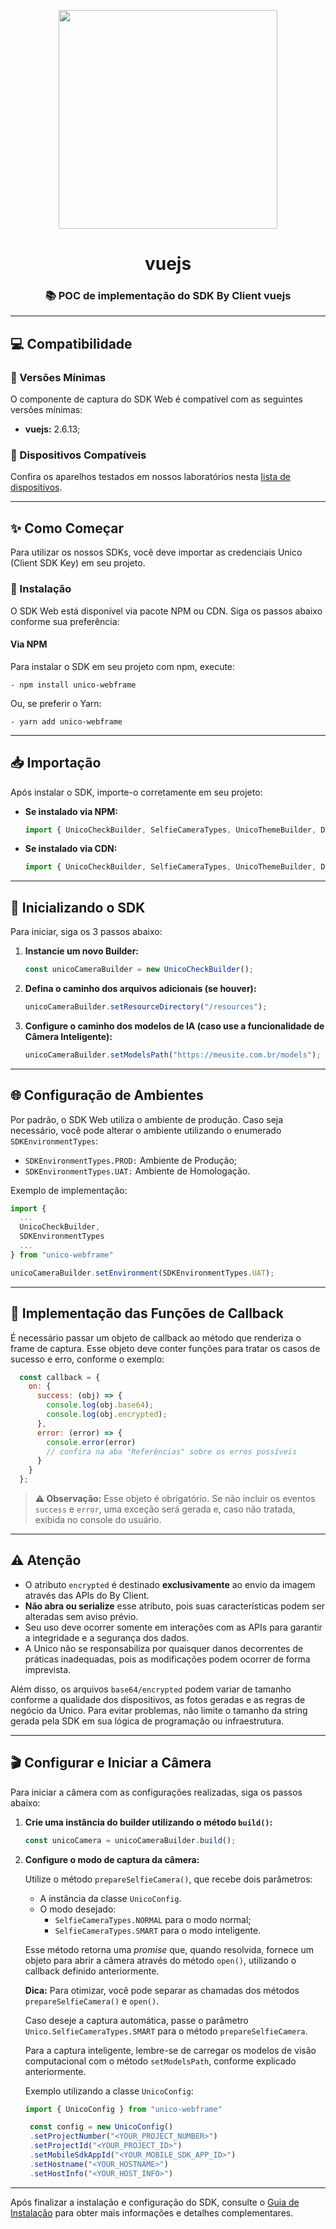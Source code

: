 <p align="center">
  <a href="https://unico.io">
    <img width="350" src="https://unico.io/wp-content/uploads/2024/05/idcloud-horizontal-color.svg">
  </a>
</p>

<h1 align="center">vuejs</h1>

<div align="center">

### 📚 POC de implementação do SDK By Client vuejs

</div>

---

## 💻 Compatibilidade

### 📌 Versões Mínimas

O componente de captura do SDK Web é compatível com as seguintes versões mínimas:

- **vuejs:** 2.6.13;

### 📱 Dispositivos Compatíveis

Confira os aparelhos testados em nossos laboratórios nesta [lista de dispositivos](https://devcenter.unico.io/idcloud/integracao/integracao-by-unico/visao-geral#dispositivos-compativeis).

---

## ✨ Como Começar

Para utilizar os nossos SDKs, você deve importar as credenciais Unico (Client SDK Key) em seu projeto.

### 🔧 Instalação

O SDK Web está disponível via pacote NPM ou CDN. Siga os passos abaixo conforme sua preferência:

#### Via NPM

Para instalar o SDK em seu projeto com npm, execute:

```- npm install unico-webframe```

Ou, se preferir o Yarn:

```- yarn add unico-webframe```

---

## 📥 Importação

Após instalar o SDK, importe-o corretamente em seu projeto:

- **Se instalado via NPM:**

  ```javascript
  import { UnicoCheckBuilder, SelfieCameraTypes, UnicoThemeBuilder, DocumentCameraTypes, UnicoConfig, LocaleTypes } from 'unico-webframe'
  ```

- **Se instalado via CDN:**

  ```javascript
  import { UnicoCheckBuilder, SelfieCameraTypes, UnicoThemeBuilder, DocumentCameraTypes, UnicoConfig, LocaleTypes } from 'UnicoCheckBuilder.min.js'
  ```

---

## 🚀 Inicializando o SDK

Para iniciar, siga os 3 passos abaixo:

1. **Instancie um novo Builder:**

   ```javascript
   const unicoCameraBuilder = new UnicoCheckBuilder();
   ```

2. **Defina o caminho dos arquivos adicionais (se houver):**

   ```javascript
   unicoCameraBuilder.setResourceDirectory("/resources");
   ```

3. **Configure o caminho dos modelos de IA (caso use a funcionalidade de Câmera Inteligente):**

   ```javascript
   unicoCameraBuilder.setModelsPath("https://meusite.com.br/models");
   ```

---

## 🌐 Configuração de Ambientes

Por padrão, o SDK Web utiliza o ambiente de produção. Caso seja necessário, você pode alterar o ambiente utilizando o enumerado `SDKEnvironmentTypes`:

- ```SDKEnvironmentTypes.PROD:``` Ambiente de Produção;
- ```SDKEnvironmentTypes.UAT:``` Ambiente de Homologação.

Exemplo de implementação:

```javascript
import {
  ...
  UnicoCheckBuilder,
  SDKEnvironmentTypes
  ...
} from "unico-webframe"

unicoCameraBuilder.setEnvironment(SDKEnvironmentTypes.UAT);
```

---

## 🔄 Implementação das Funções de Callback

É necessário passar um objeto de callback ao método que renderiza o frame de captura. Esse objeto deve conter funções para tratar os casos de sucesso e erro, conforme o exemplo:

```javascript
  const callback = {
    on: {
      success: (obj) => {
        console.log(obj.base64);
        console.log(obj.encrypted);        
      },
      error: (error) => {
        console.error(error)
        // confira na aba "Referências" sobre os erros possíveis
      }
    }
  };
```

> **⚠️ Observação:** Esse objeto é obrigatório. Se não incluir os eventos `success` e `error`, uma exceção será gerada e, caso não tratada, exibida no console do usuário.

---

## ⚠️ Atenção

- O atributo `encrypted` é destinado **exclusivamente** ao envio da imagem através das APIs do By Client.  
- **Não abra ou serialize** esse atributo, pois suas características podem ser alteradas sem aviso prévio.  
- Seu uso deve ocorrer somente em interações com as APIs para garantir a integridade e a segurança dos dados.  
- A Unico não se responsabiliza por quaisquer danos decorrentes de práticas inadequadas, pois as modificações podem ocorrer de forma imprevista.

Além disso, os arquivos `base64/encrypted` podem variar de tamanho conforme a qualidade dos dispositivos, as fotos geradas e as regras de negócio da Unico. Para evitar problemas, não limite o tamanho da string gerada pela SDK em sua lógica de programação ou infraestrutura.

---

## 🎬 Configurar e Iniciar a Câmera

Para iniciar a câmera com as configurações realizadas, siga os passos abaixo:

1. **Crie uma instância do builder utilizando o método `build()`:**

   ```javascript
   const unicoCamera = unicoCameraBuilder.build();
   ```

2. **Configure o modo de captura da câmera:**

   Utilize o método `prepareSelfieCamera()`, que recebe dois parâmetros:
   
   - A instância da classe `UnicoConfig`.
   - O modo desejado:
     - ```SelfieCameraTypes.NORMAL``` para o modo normal;
     - ```SelfieCameraTypes.SMART``` para o modo inteligente.

   Esse método retorna uma _promise_ que, quando resolvida, fornece um objeto para abrir a câmera através do método `open()`, utilizando o callback definido anteriormente.

   **Dica:** Para otimizar, você pode separar as chamadas dos métodos `prepareSelfieCamera()` e `open()`.

   Caso deseje a captura automática, passe o parâmetro ```Unico.SelfieCameraTypes.SMART``` para o método `prepareSelfieCamera`.

   Para a captura inteligente, lembre-se de carregar os modelos de visão computacional com o método `setModelsPath`, conforme explicado anteriormente.

   Exemplo utilizando a classe `UnicoConfig`:

   ```javascript
   import { UnicoConfig } from "unico-webframe"

    const config = new UnicoConfig()
    .setProjectNumber("<YOUR_PROJECT_NUMBER>")
    .setProjectId("<YOUR_PROJECT_ID>")
    .setMobileSdkAppId("<YOUR_MOBILE_SDK_APP_ID>")
    .setHostname("<YOUR_HOSTNAME>")
    .setHostInfo("<YOUR_HOST_INFO>")
   ```

---

Após finalizar a instalação e configuração do SDK, consulte o [Guia de Instalação](https://devcenter.unico.io/idcloud/integracao/sdk/integracao-sdks/sdk-web/guia-de-instalacao) para obter mais informações e detalhes complementares.
